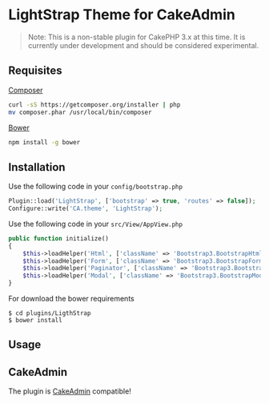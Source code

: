 # LightStrap Theme for CakeAdmin

> Note: This is a non-stable plugin for CakePHP 3.x at this time. It is currently under development and should be considered experimental.

## Requisites

[Composer](https://getcomposer.org/)
```sh 
curl -sS https://getcomposer.org/installer | php
mv composer.phar /usr/local/bin/composer
```

[Bower](http://bower.io/)
```sh 
npm install -g bower
```


## Installation

Use the following code in your `config/bootstrap.php` 

```php
Plugin::load('LightStrap', ['bootstrap' => true, 'routes' => false]);
Configure::write('CA.theme', 'LightStrap');
```

Use the following code in your `src/View/AppView.php` 

```php
public function initialize()
{
	$this->loadHelper('Html', ['className' => 'Bootstrap3.BootstrapHtml']);
	$this->loadHelper('Form', ['className' => 'Bootstrap3.BootstrapForm']);
	$this->loadHelper('Paginator', ['className' => 'Bootstrap3.BootstrapPaginator']);
	$this->loadHelper('Modal', ['className' => 'Bootstrap3.BootstrapModal']);
}
```

For download the bower requirements

```
$ cd plugins/LigthStrap
$ bower install
```

## Usage



## CakeAdmin

The plugin is [CakeAdmin](https://github.com/cakemanager/cakephp-cakeadmin) compatible!
